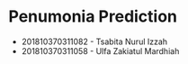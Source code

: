 # Penumonia Prediction
- 201810370311082 - Tsabita Nurul Izzah
- 201810370311058 - Ulfa Zakiatul Mardhiah
